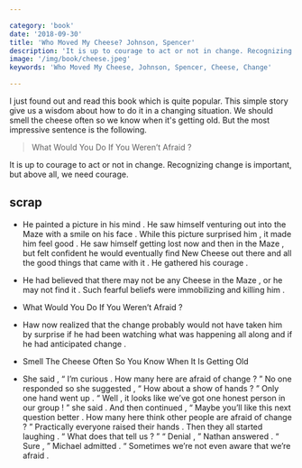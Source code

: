 ```yaml
---

category: 'book'
date: '2018-09-30'
title: 'Who Moved My Cheese? Johnson, Spencer'
description: 'It is up to courage to act or not in change. Recognizing change is important, but above all, we need courage.'
image: '/img/book/cheese.jpeg'
keywords: 'Who Moved My Cheese, Johnson, Spencer, Cheese, Change'

---
```


I just found out and read this book which is quite popular. This simple story give us a wisdom about how to do it in a changing situation. We should smell the cheese often so we know when it's getting old. But the most impressive sentence is the following.

> What Would You Do If You Weren’t Afraid ?

It is up to courage to act or not in change. Recognizing change is important, but above all, we need courage.

## scrap

- He painted a picture in his mind . He saw himself venturing out into the Maze with a smile on his face . While this picture surprised him , it made him feel good . He saw himself getting lost now and then in the Maze , but felt confident he would eventually find New Cheese out there and all the good things that came with it . He gathered his courage .

- He had believed that there may not be any Cheese in the Maze , or he may not find it . Such fearful beliefs were immobilizing and killing him .

- What Would You Do If You Weren’t Afraid ?

- Haw now realized that the change probably would not have taken him by surprise if he had been watching what was happening all along and if he had anticipated change .

- Smell The Cheese Often So You Know When It Is Getting Old

- She said , “ I’m curious . How many here are afraid of change ? ” No one responded so she suggested , “ How about a show of hands ? ” Only one hand went up . “ Well , it looks like we’ve got one honest person in our group ! ” she said . And then continued , “ Maybe you’ll like this next question better . How many here think other people are afraid of change ? ” Practically everyone raised their hands . Then they all started laughing . “ What does that tell us ? ” “ Denial , ” Nathan answered . “ Sure , ” Michael admitted . “ Sometimes we’re not even aware that we’re afraid .